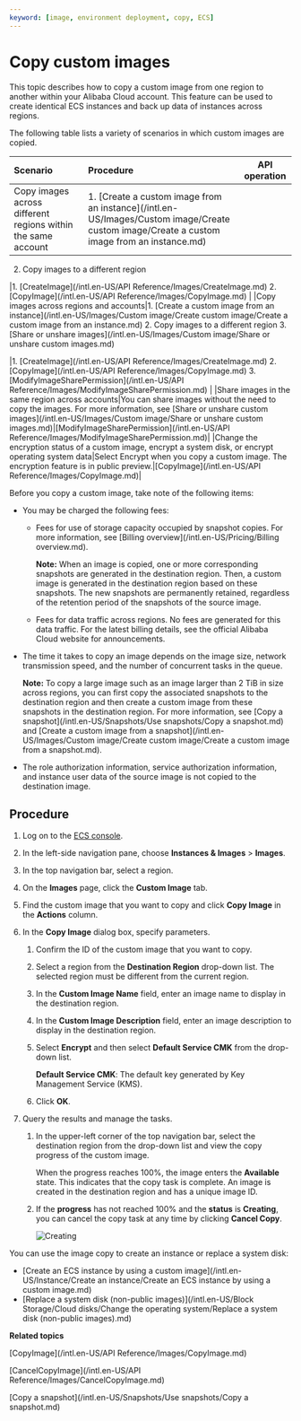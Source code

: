 ```yaml
---
keyword: [image, environment deployment, copy, ECS]
---
```


# Copy custom images

This topic describes how to copy a custom image from one region to another within your Alibaba Cloud account. This feature can be used to create identical ECS instances and back up data of instances across regions.

The following table lists a variety of scenarios in which custom images are copied.

|Scenario|Procedure|API operation|
|:-------|:--------|-------------|
|Copy images across different regions within the same account|1.  [Create a custom image from an instance](/intl.en-US/Images/Custom image/Create custom image/Create a custom image from an instance.md)
2.  Copy images to a different region

|1.  [CreateImage](/intl.en-US/API Reference/Images/CreateImage.md)
2.  [CopyImage](/intl.en-US/API Reference/Images/CopyImage.md) |
|Copy images across regions and accounts|1.  [Create a custom image from an instance](/intl.en-US/Images/Custom image/Create custom image/Create a custom image from an instance.md)
2.  Copy images to a different region
3.  [Share or unshare images](/intl.en-US/Images/Custom image/Share or unshare custom images.md)

|1.  [CreateImage](/intl.en-US/API Reference/Images/CreateImage.md)
2.  [CopyImage](/intl.en-US/API Reference/Images/CopyImage.md)
3.  [ModifyImageSharePermission](/intl.en-US/API Reference/Images/ModifyImageSharePermission.md) |
|Share images in the same region across accounts|You can share images without the need to copy the images. For more information, see [Share or unshare custom images](/intl.en-US/Images/Custom image/Share or unshare custom images.md)|[ModifyImageSharePermission](/intl.en-US/API Reference/Images/ModifyImageSharePermission.md)|
|Change the encryption status of a custom image, encrypt a system disk, or encrypt operating system data|Select Encrypt when you copy a custom image. The encryption feature is in public preview.|[CopyImage](/intl.en-US/API Reference/Images/CopyImage.md)|

Before you copy a custom image, take note of the following items:

-   You may be charged the following fees:
    -   Fees for use of storage capacity occupied by snapshot copies. For more information, see [Billing overview](/intl.en-US/Pricing/Billing overview.md).

        **Note:** When an image is copied, one or more corresponding snapshots are generated in the destination region. Then, a custom image is generated in the destination region based on these snapshots. The new snapshots are permanently retained, regardless of the retention period of the snapshots of the source image.

    -   Fees for data traffic across regions. No fees are generated for this data traffic. For the latest billing details, see the official Alibaba Cloud website for announcements.
-   The time it takes to copy an image depends on the image size, network transmission speed, and the number of concurrent tasks in the queue.

    **Note:** To copy a large image such as an image larger than 2 TiB in size across regions, you can first copy the associated snapshots to the destination region and then create a custom image from these snapshots in the destination region. For more information, see [Copy a snapshot](/intl.en-US/Snapshots/Use snapshots/Copy a snapshot.md) and [Create a custom image from a snapshot](/intl.en-US/Images/Custom image/Create custom image/Create a custom image from a snapshot.md).

-   The role authorization information, service authorization information, and instance user data of the source image is not copied to the destination image.

## Procedure

1.  Log on to the [ECS console](https://ecs.console.aliyun.com).

2.  In the left-side navigation pane, choose **Instances & Images** \> **Images**.

3.  In the top navigation bar, select a region.

4.  On the **Images** page, click the **Custom Image** tab.

5.  Find the custom image that you want to copy and click **Copy Image** in the **Actions** column.

6.  In the **Copy Image** dialog box, specify parameters.

    1.  Confirm the ID of the custom image that you want to copy.

    2.  Select a region from the **Destination Region** drop-down list. The selected region must be different from the current region.

    3.  In the **Custom Image Name** field, enter an image name to display in the destination region.

    4.  In the **Custom Image Description** field, enter an image description to display in the destination region.

    5.  Select **Encrypt** and then select **Default Service CMK** from the drop-down list.

        **Default Service CMK**: The default key generated by Key Management Service \(KMS\).

    6.  Click **OK**.

7.  Query the results and manage the tasks.

    1.  In the upper-left corner of the top navigation bar, select the destination region from the drop-down list and view the copy progress of the custom image.

        When the progress reaches 100%, the image enters the **Available** state. This indicates that the copy task is complete. An image is created in the destination region and has a unique image ID.

    2.  If the **progress** has not reached 100% and the **status** is **Creating**, you can cancel the copy task at any time by clicking **Cancel Copy**.

        ![Creating](https://static-aliyun-doc.oss-accelerate.aliyuncs.com/assets/img/en-US/8294865061/p6780.png)


You can use the image copy to create an instance or replace a system disk:

-   [Create an ECS instance by using a custom image](/intl.en-US/Instance/Create an instance/Create an ECS instance by using a custom image.md)
-   [Replace a system disk \(non-public images\)](/intl.en-US/Block Storage/Cloud disks/Change the operating system/Replace a system disk (non-public images).md)

**Related topics**  


[CopyImage](/intl.en-US/API Reference/Images/CopyImage.md)

[CancelCopyImage](/intl.en-US/API Reference/Images/CancelCopyImage.md)

[Copy a snapshot](/intl.en-US/Snapshots/Use snapshots/Copy a snapshot.md)

